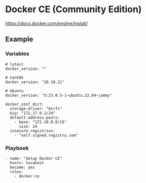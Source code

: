 # Docker CE (Community Edition)
https://docs.docker.com/engine/install/


## Example
### Variables
```
# latest
docker_version: ""

# CentOS
docker_version: "20.10.21"

# Ubuntu
docker_version: "5:23.0.5-1~ubuntu.22.04~jammy"
```

```
docker_conf_dict:
  storage-driver: "btrfs"
  bip: "172.17.0.1/24"
  default-address-pools:
    - base: "172.18.0.0/15"
      size: 24
  insecure-registries:
    - "self.signed.registry.com"
```


### Playbook
```
- name: "Setup Docker CE"
  hosts: locahost
  become: yes
  roles:
    - docker-ce
```
